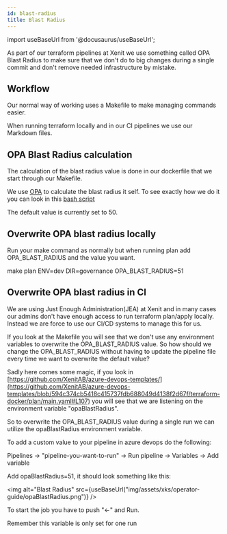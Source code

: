 ```yaml
---
id: blast-radius
title: Blast Radius
---
```


import useBaseUrl from '@docusaurus/useBaseUrl';

As part of our terraform pipelines at Xenit we use something called OPA Blast Radius to make sure that we don't do to big changes during a single commit and don't remove needed infrastructure by mistake.

## Workflow

Our normal way of working uses a Makefile to make managing commands easier.

When running terraform locally and in our CI pipelines we use our Markdown files.

## OPA Blast Radius calculation

The calculation of the blast radius value is done in our dockerfile that we start through our Makefile.

We use [OPA](https://www.openpolicyagent.org/) to calculate the blast radius it self.
To see exactly how we do it you can look in this [bash script](https://github.com/XenitAB/github-actions/blob/main/docker/terraform.sh)

The default value is currently set to 50.

## Overwrite OPA blast radius locally

Run your make command as normally but when running plan add OPA_BLAST_RADIUS and the value you want.

make plan ENV=dev DIR=governance OPA_BLAST_RADIUS=51

## Overwrite OPA blast radius in CI

We are using Just Enough Administration(JEA) at Xenit and in many cases our admins don't have enough access to run terraform plan/apply locally.
Instead we are force to use our CI/CD systems to manage this for us.

If you look at the Makefile you will see that we don't use any environment variables to overwrite the OPA_BLAST_RADIUS value.
So how should we change the OPA_BLAST_RADIUS without having to update the pipeline file every time we want to overwrite the default value?

Sadly here comes some magic, if you look in [https://github.com/XenitAB/azure-devops-templates/](https://github.com/XenitAB/azure-devops-templates/blob/594c374cb5418c415737fdb688049d4138f2d67f/terraform-docker/plan/main.yaml#L107)
you will see that we are listening on the environment variable "opaBlastRadius".

So to overwrite the OPA_BLAST_RADIUS value during a single run we can utilize the opaBlastRadius environment variable.

To add a custom value to your pipeline in azure devops do the following:

Pipelines -> "pipeline-you-want-to-run" -> Run pipeline -> Variables -> Add variable

Add opaBlastRadius=51, it should look something like this:

<img alt="Blast Radius" src={useBaseUrl("img/assets/xks/operator-guide/opaBlastRadius.png")} />

To start the job you have to push "<-" and Run.

Remember this variable is only set for one run
